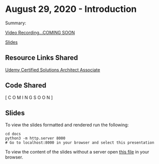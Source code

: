 # August 29, 2020 - Introduction

Summary:  


[Video Recording...COMING SOON]()

[Slides](https://techandtutus.com/aws-certification-resources/9-12_material_review_1.html#1)



## Resource Links Shared

[Udemy Certified Solutions Architect Associate](https://www.udemy.com/course/aws-certified-solutions-architect-associate-saa-c02/)


## Code Shared

[ C O M I N G  S O O N ]

## Slides

To view the slides formatted and rendered run the following:

  ```shell
  cd docs
  python3 -m http.server 8000
  # Go to localhost:8000 in your browser and select this presentation
  ```

To view the content of the slides without a server open [this file](../../../docs/9-12_material_review_1.html) in your browser.
